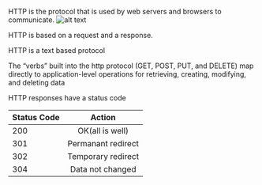 HTTP is the protocol that is used by web servers and browsers to communicate.
![alt text](https://cloud.githubusercontent.com/assets/3624858/8126650/25e004ae-110e-11e5-8a77-bfa3325b90bf.png)

HTTP is based on a request and a response.

HTTP is a text based protocol

The “verbs” built into the http protocol (GET, POST, PUT, and DELETE) map directly to application-level operations for retrieving, creating, modifying, and deleting data

HTTP responses have a status code

| Status Code   | Action             | 
| ------------- |:------------------:| 
| 200           | OK(all is well)    | 
| 301           | Permanant redirect |  
| 302           | Temporary redirect |
| 304           | Data not changed   |


